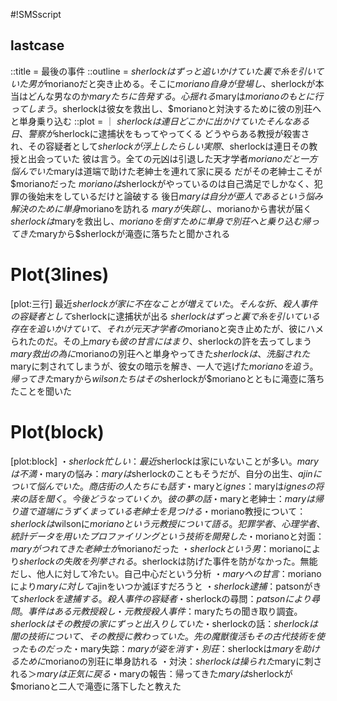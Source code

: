 #!SMSscript

## lastcase

::title = 最後の事件
::outline = $sherlockはずっと追いかけていた裏で糸を引いていた男が$morianoだと突き止める。そこに$moriano自身が登場し、$sherlockが本当はどんな男なのか$maryたちに告発する。心揺れる$maryは$morianoのもとに行ってしまう。$sherlockは彼女を救出し、$morianoと対決するために彼の別荘へと単身乗り込む
::plot = ｜
$sherlockは連日どこかに出かけていた
そんなある日、警察が$sherlockに逮捕状をもってやってくる
どうやらある教授が殺害され、その容疑者として$sherlockが浮上したらしい
実際、$sherlockは連日その教授と出会っていた
彼は言う。全ての元凶は引退した天才学者$morianoだと
一方悩んでいた$maryは道端で助けた老紳士を連れて家に戻る
だがその老紳士こそが$morianoだった
$morianoは$sherlockがやっているのは自己満足でしかなく、犯罪の後始末をしているだけと論破する
後日$maryは自分が亜人であるという悩み解決のために単身$morianoを訪れる
$maryが失踪し、$morianoから書状が届く
$sherlockは$maryを救出し、$morianoを倒すために単身で別荘へと乗り込む
帰ってきた$maryから$sherlockが滝壺に落ちたと聞かされる

# Plot(3lines)

[plot:三行]
最近$sherlockが家に不在なことが増えていた。そんな折、殺人事件の容疑者として$sherlockに逮捕状が出る
$sherlockはずっと裏で糸を引いている存在を追いかけていて、それが元天才学者の$morianoと突き止めたが、彼にハメられたのだ。その上$maryも彼の甘言にはまり、$sherlockの許を去ってしまう
$mary救出の為に$morianoの別荘へと単身やってきた$sherlockは、洗脳された$maryに刺されてしまうが、彼女の暗示を解き、一人で逃げた$morianoを追う。帰ってきた$maryから$wilsonたちはその$sherlockが$morianoとともに滝壺に落ちたことを聞いた

# Plot(block)

[plot:block]
・$sherlock忙しい：最近$sherlockは家にいないことが多い。$maryは不満
・$maryの悩み：$maryは$sherlockのこともそうだが、自分の出生、$ajinについて悩んでいた。商店街の人たちにも話す
・$maryと$ignes：$maryは$ignesの将来の話を聞く。今後どうなっていくか。彼の夢の話
・$maryと老紳士：$maryは帰り道で道端にうずくまっている老紳士を見つける
・$moriano教授について：$sherlockは$wilsonに$morianoという元教授について語る。犯罪学者、心理学者、統計データを用いたプロファイリングという技術を開発した
・$morianoと対面：$maryがつれてきた老紳士が$morianoだった
・$sherlockという男：$morianoにより$sherlockの失敗を列挙される。$sherlockは防げた事件を防がなかった。無能だし、他人に対して冷たい。自己中心だという分析
・$maryへの甘言：$morianoにより$maryに対して$ajinをいつか滅ぼすだろうと
・$sherlock逮捕：$patsonがきて$sherlockを逮捕する。殺人事件の容疑者
・$sherlockの尋問：$patsonにより尋問。事件はある元教授殺し
・元教授殺人事件：$maryたちの聞き取り調査。$sherlockはその教授の家にずっと出入りしていた
・$sherlockの話：$sherlockは闇の技術について、その教授に教わっていた。先の魔獣復活もその古代技術を使ったものだった
・$mary失踪：$maryが姿を消す
・別荘：$sherlockは$maryを助けるために$morianoの別荘に単身訪れる
・対決：$sherlockは操られた$maryに刺される＞$maryは正気に戻る
・$maryの報告：帰ってきた$maryは$sherlockが$morianoと二人で滝壺に落下したと教えた


